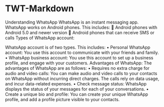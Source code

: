 # TWT-Markdown
Understanding WhatsApp
WhatsApp is an instant messaging app. WhatsApp works on Android phones. This includes:
	Android phones with Android 5.0 and newer version
	Android phones that can receive SMS or calls
Types of WhatsApp account:

WhatsApp account is of two types. This includes:
•	Personal WhatsApp account: You use this account to communicate with your friends and family.
•	WhatsApp business account: You use this account to set up a business profile, and engage with your customers.
 Advantages of WhatsApp: 
The advantages of WhatsApp are as follows:
•	Requires no extra charge for audio and video calls: You can make audio and video calls to your contacts on WhatsApp without incurring direct charges. The calls rely on data usage, and incur data-related expenses.
•	Check message status: WhatsApp displays the status of your messages for each of your conversations.
•	Create a unique bio and profile: You can create your unique WhatsApp profile, and add a profile picture visible to your contacts. 
